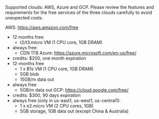 Supported clouds: AWS, Azure and GCP.
Please review the features and requirements for the free services of the three clouds carefully to avoid unexpected costs.

AWS: https://aws.amazon.com/free
- 12 months free:
  - t2/t3.micro VM (1 CPU core, 1GB DRAM)
- always free:
   - CDN 1TB
Azure: https://azure.microsoft.com/en-us/free/
- credits: $200, one month expiration
- 12-months free
  - 1 x B1s VM (1 CPU core, 1GB DRAM)
  - 5GB blob
  - 15GB/m data out
- always free
  - 5GB/m data out
GCP: https://cloud.google.com/free/
- credits: $300, 90 days expiration
- always free (only in us-east1, us-west1, us-central1):
  - 1 x e2.micro VM (2 CPU cores, 1GB)
  - 5GB storage, 1GB data out (except China & Australia)
